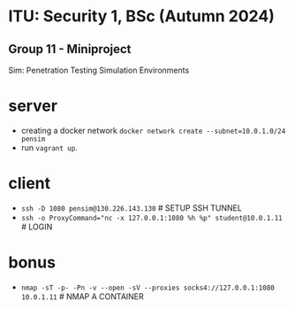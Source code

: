 # ITU: Security 1, BSc (Autumn 2024) 
## Group 11 - Miniproject

Sim: Penetration Testing Simulation Environments

# server

- creating a docker network `docker network create --subnet=10.0.1.0/24 pensim`
- run `vagrant up`.

# client

- `ssh -D 1080 pensim@130.226.143.130` # SETUP SSH TUNNEL
- `ssh -o ProxyCommand="nc -x 127.0.0.1:1080 %h %p" student@10.0.1.11` # LOGIN

# bonus

- `nmap -sT -p- -Pn -v --open -sV --proxies socks4://127.0.0.1:1080 10.0.1.11` # NMAP A CONTAINER
